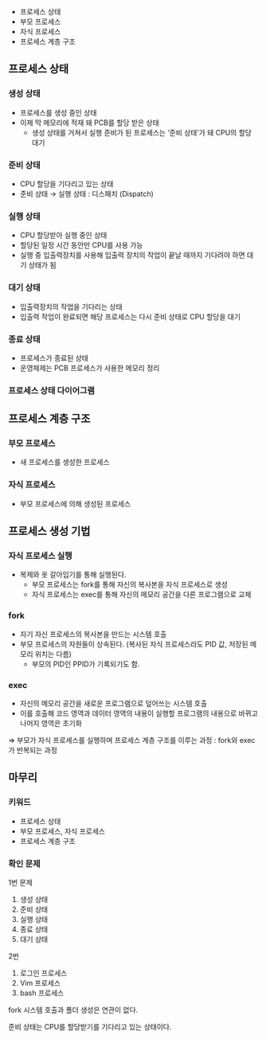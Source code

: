 <aside>

- 프로세스 상태
- 부모 프로세스
- 자식 프로세스
- 프로세스 계층 구조
</aside>

## 프로세스 상태

### 생성 상태

- 프로세스를 생성 중인 상태
- 이제 막 메모리에 적재 돼 PCB를 할당 받은 상태
    - 생성 상태를 거쳐서 실행 준비가 된 프로세스는 ‘준비 상태’가 돼 CPU의 할당 대기

### 준비 상태

- CPU 할당을 기다리고 있는 상태
- 준비 상태 → 실행 상태 : 디스패치 (Dispatch)

### 실행 상태

- CPU 할당받아 실행 중인 상태
- 할당된 일정 시간 동안만 CPU를 사용 가능
- 실행 중 입출력장치를 사용해 입출력 장치의 작업이 끝날 때까지 기다려야 하면 대기 상태가 됨

### 대기 상태

- 입출력장치의 작업을 기다리는 상태
- 입출력 작업이 완료되면 해당 프로세스는 다시 준비 상태로 CPU 할당을 대기

### 종료 상태

- 프로세스가 종료된 상태
- 운영체제는 PCB 프로세스가 사용한 메모리 정리

### 프로세스 상태 다이어그램



## 프로세스 계층 구조

### 부모 프로세스

- 새 프로세스를 생성한 프로세스

### 자식 프로세스

- 부모 프로세스에 의해 생성된 프로세스



## 프로세스 생성 기법

### 자식 프로세스 실행

- 복제와 옷 갈아입기를 통해 실행된다.
    - 부모 프로세스는 fork를 통해 자신의 복사본을 자식 프로세스로 생성
    - 자식 프로세스는 exec를 통해 자신의 메모리 공간을 다른 프로그램으로 교체

### fork

- 자기 자신 프로세스의 복사본을 만드는 시스템 호출
- 부모 프로세스의 자원들이 상속된다. (복사된 자식 프로세스라도 PID 값, 저장된 메모리 위치는 다름)
    - 부모의 PID인 PPID가 기록되기도 함.

### exec

- 자신의 메모리 공간을 새로운 프로그램으로 덮어쓰는 시스템 호출
- 이를 호출해 코드 영역과 데이터 영역의 내용이 실행할 프로그램의 내용으로 바뀌고 나머지 영역은 초기화

⇒ 부모가 자식 프로세스를 실행하며 프로세스 계층 구조를 이루는 과정 : fork와 exec가 반복되는 과정

## 마무리

### 키워드

- 프로세스 상태
- 부모 프로세스, 자식 프로세스
- 프로세스 계층 구조

### 확인 문제

1번 문제

1. 생성 상태
2. 준비 상태
3. 실행 상태
4. 종료 상태
5. 대기 상태

2번

1. 로그인 프로세스
2. Vim 프로세스
3. bash 프로세스

fork 시스템 호출과 폴더 생성은 연관이 없다.

준비 상태는 CPU를 할당받기를 기다리고 있는 상태이다.
